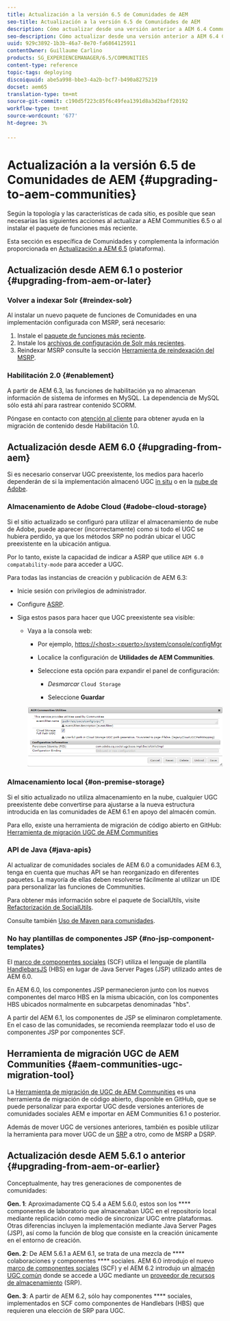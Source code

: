 ```yaml
---
title: Actualización a la versión 6.5 de Comunidades de AEM
seo-title: Actualización a la versión 6.5 de Comunidades de AEM
description: Cómo actualizar desde una versión anterior a AEM 6.4 Communities
seo-description: Cómo actualizar desde una versión anterior a AEM 6.4 Communities
uuid: 929c3892-1b3b-46a7-8e70-fa6864125911
contentOwner: Guillaume Carlino
products: SG_EXPERIENCEMANAGER/6.5/COMMUNITIES
content-type: reference
topic-tags: deploying
discoiquuid: abe5a998-bbe3-4a2b-bcf7-b490a8275219
docset: aem65
translation-type: tm+mt
source-git-commit: c190d5f223c85f6c49fea1391d8a3d2baff20192
workflow-type: tm+mt
source-wordcount: '677'
ht-degree: 3%

---
```



# Actualización a la versión 6.5 de Comunidades de AEM {#upgrading-to-aem-communities}

Según la topología y las características de cada sitio, es posible que sean necesarias las siguientes acciones al actualizar a AEM Communities 6.5 o al instalar el paquete de funciones más reciente.

Esta sección es específica de Comunidades y complementa la información proporcionada en [Actualización a AEM 6.5](/help/sites-deploying/upgrade.md) (plataforma).

## Actualización desde AEM 6.1 o posterior {#upgrading-from-aem-or-later}

### Volver a indexar Solr {#reindex-solr}

Al instalar un nuevo paquete de funciones de Comunidades en una implementación configurada con MSRP, será necesario:

1. Instale el [paquete de funciones más reciente](/help/communities/deploy-communities.md#latestfeaturepack).
1. Instale los [archivos de configuración de Solr más recientes](/help/communities/msrp.md#upgrading).
1. Reindexar MSRP
consulte la sección [Herramienta de reindexación del MSRP](/help/communities/msrp.md#msrp-reindex-tool).

### Habilitación 2.0 {#enablement}

A partir de AEM 6.3, las funciones de habilitación ya no almacenan información de sistema de informes en MySQL. La dependencia de MySQL sólo está ahí para rastrear contenido SCORM.

Póngase en contacto con [atención al cliente](https://helpx.adobe.com/es/marketing-cloud/contact-support.html) para obtener ayuda en la migración de contenido desde Habilitación 1.0.

## Actualización desde AEM 6.0 {#upgrading-from-aem}

Si es necesario conservar UGC preexistente, los medios para hacerlo dependerán de si la implementación almacenó UGC [in situ](#on-premise-storage) o en la [nube de Adobe](#adobe-cloud-storage).

### Almacenamiento de Adobe Cloud {#adobe-cloud-storage}

Si el sitio actualizado se configuró para utilizar el almacenamiento de nube de Adobe, puede aparecer (incorrectamente) como si todo el UGC se hubiera perdido, ya que los métodos SRP no podrán ubicar el UGC preexistente en la ubicación antigua.

Por lo tanto, existe la capacidad de indicar a ASRP que utilice `AEM 6.0 compatability-mode` para acceder a UGC.

Para todas las instancias de creación y publicación de AEM 6.3:

* Inicie sesión con privilegios de administrador.
* Configure [ASRP](/help/communities/asrp.md).
* Siga estos pasos para hacer que UGC preexistente sea visible:

   * Vaya a la consola web:

      * Por ejemplo, [https://&lt;host>:&lt;puerto>/system/console/configMgr](https://localhost:4502/system/console/configMgr)

      * Localice la configuración de **Utilidades de AEM Communities**.
      * Seleccione esta opción para expandir el panel de configuración:

         * *Desmarcar* `Cloud Storage`

         * Seleccione **Guardar**

      ![utilidades](assets/utilities.png)


### Almacenamiento local {#on-premise-storage}

Si el sitio actualizado no utiliza almacenamiento en la nube, cualquier UGC preexistente debe convertirse para ajustarse a la nueva estructura introducida en las comunidades de AEM 6.1 en apoyo del almacén común.

Para ello, existe una herramienta de migración de código abierto en GitHub:
[Herramienta de migración UGC de AEM Communities](https://github.com/Adobe-Marketing-Cloud/communities-ugc-migration)

### API de Java {#java-apis}

Al actualizar de comunidades sociales de AEM 6.0 a comunidades AEM 6.3, tenga en cuenta que muchas API se han reorganizado en diferentes paquetes. La mayoría de ellas deben resolverse fácilmente al utilizar un IDE para personalizar las funciones de Communities.

Para obtener más información sobre el paquete de SocialUtils, visite [Refactorización de SocialUtils](/help/communities/socialutils.md).

Consulte también [Uso de Maven para comunidades](/help/communities/maven.md).

### No hay plantillas de componentes JSP {#no-jsp-component-templates}

El [marco de componentes sociales](/help/communities/scf.md) (SCF) utiliza el lenguaje de plantilla [HandlebarsJS](https://www.handlebarsjs.com/) (HBS) en lugar de Java Server Pages (JSP) utilizado antes de AEM 6.0.

En AEM 6.0, los componentes JSP permanecieron junto con los nuevos componentes del marco HBS en la misma ubicación, con los componentes HBS ubicados normalmente en subcarpetas denominadas &quot;hbs&quot;.

A partir del AEM 6.1, los componentes de JSP se eliminaron completamente. En el caso de las comunidades, se recomienda reemplazar todo el uso de componentes JSP por componentes SCF.

## Herramienta de migración UGC de AEM Communities {#aem-communities-ugc-migration-tool}

La [Herramienta de migración de UGC de AEM Communities](https://github.com/Adobe-Marketing-Cloud/communities-ugc-migration) es una herramienta de migración de código abierto, disponible en GitHub, que se puede personalizar para exportar UGC desde versiones anteriores de comunidades sociales AEM e importar en AEM Communities 6.1 o posterior.

Además de mover UGC de versiones anteriores, también es posible utilizar la herramienta para mover UGC de un [SRP](/help/communities/working-with-srp.md) a otro, como de MSRP a DSRP.

## Actualización desde AEM 5.6.1 o anterior {#upgrading-from-aem-or-earlier}

Conceptualmente, hay tres generaciones de componentes de comunidades:

**Gen. 1**: Aproximadamente CQ 5.4 a AEM 5.6.0, estos son los  **** componentes de laboratorio que almacenaban UGC en el repositorio local mediante replicación como medio de sincronizar UGC entre plataformas. Otras diferencias incluyen la implementación mediante Java Server Pages (JSP), así como la función de blog que consiste en la creación únicamente en el entorno de creación.

**Gen. 2**: De AEM 5.6.1 a AEM 6.1, se trata de una mezcla de  **** colaboraciones y componentes  **** sociales. AEM 6.0 introdujo el nuevo [marco de componentes sociales](/help/communities/scf.md) (SCF) y el AEM 6.2 introdujo un [almacén UGC común](/help/communities/working-with-srp.md) donde se accede a UGC mediante un [proveedor de recursos de almacenamiento](/help/communities/srp.md) (SRP).

**Gen. 3**: A partir de AEM 6.2, sólo hay componentes  **** sociales, implementados en SCF como componentes de Handlebars (HBS) que requieren una elección de SRP para UGC.
